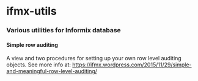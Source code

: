 # ifmx-utils

### Various utilities for Informix database


#### Simple row auditing 
A view and two procedures for setting up your own row level auditing objects. See more info at: https://ifmx.wordpress.com/2015/11/29/simple-and-meaningful-row-level-auditing/
